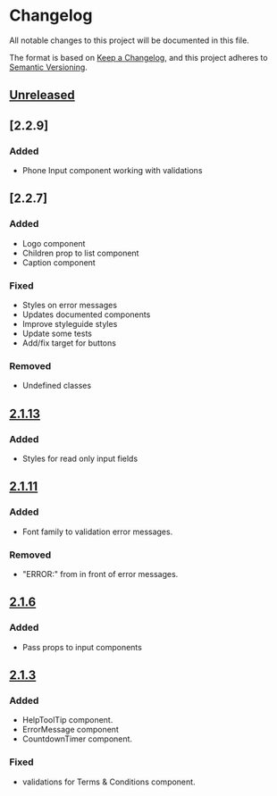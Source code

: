 # Changelog

All notable changes to this project will be documented in this file.

The format is based on [Keep a Changelog](https://keepachangelog.com/en/1.0.0/),
and this project adheres to [Semantic Versioning](https://semver.org/spec/v2.0.0.html).

## [Unreleased]

## [2.2.9]

### Added

- Phone Input component working with validations

## [2.2.7]

### Added

- Logo component
- Children prop to list component
- Caption component

### Fixed

- Styles on error messages
- Updates documented components
- Improve styleguide styles
- Update some tests
- Add/fix target for buttons

### Removed

- Undefined classes

## [2.1.13]

### Added

- Styles for read only input fields

## [2.1.11]

### Added

- Font family to validation error messages.

### Removed

- "ERROR:" from in front of error messages.

## [2.1.6]

### Added

- Pass props to input components

## [2.1.3]

### Added

- HelpToolTip component.
- ErrorMessage component
- CountdownTimer component.

### Fixed

- validations for Terms & Conditions component.

[unreleased]: https://github.com/aimementoring/aime-portal-api/compare/v2.1.13...HEAD
[2.1.13]: https://github.com/aimementoring/aime-portal-api/compare/v2.1.11...v.2.1.13
[2.1.11]: https://github.com/aimementoring/aime-portal-api/compare/v2.1.6...v.2.1.11
[2.1.6]: https://github.com/aimementoring/aime-portal-api/compare/v2.1.3...v.2.1.6
[2.1.3]: https://github.com/aimementoring/aime-portal-api/releases/tag/v2.1.3
